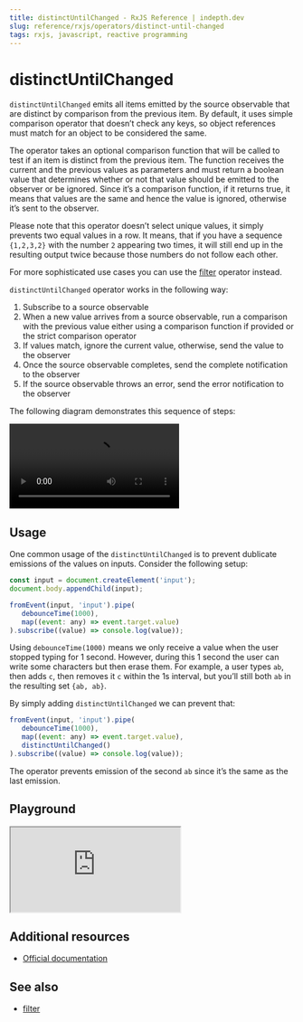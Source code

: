 ```yaml
---
title: distinctUntilChanged - RxJS Reference | indepth.dev
slug: reference/rxjs/operators/distinct-until-changed
tags: rxjs, javascript, reactive programming
---
```


# distinctUntilChanged

`distinctUntilChanged` emits all items emitted by the source observable that are distinct by comparison from the previous item. By default, it uses simple comparison operator that doesn’t check any keys, so object references must match for an object to be considered the same.

The operator takes an optional comparison function that will be called to test if an item is distinct from the previous item. The function receives the current and the previous values as parameters and must return a boolean value that determines whether or not that value should be emitted to the observer or be ignored. Since it’s a comparison function, if it returns true, it means that values are the same and hence the value is ignored, otherwise it’s sent to the observer.

Please note that this operator doesn’t select unique values, it simply prevents two equal values in a row. It means, that if you have a sequence `{1,2,3,2}` with the number `2` appearing two times, it will still end up in the resulting output twice because those numbers do not follow each other. 

For more sophisticated use cases you can use the [filter](https://indepth.dev/reference/rxjs/operators/filter) operator instead.

`distinctUntilChanged` operator works in the following way:

1. Subscribe to a source observable
2. When a new value arrives from a source observable, run a comparison with the previous value either using a comparison function if provided or the strict comparison operator
3. If values match, ignore the current value, otherwise, send the value to the observer
4. Once the source observable completes, send the complete notification to the observer
5. If the source observable throws an error, send the error notification to the observer

The following diagram demonstrates this sequence of steps:

<video>
    <source src="https://images.indepth.dev/references/rxjs/operators/distinct-until-changed.mp4" type="video/mp4">
</video>

## Usage
One common usage of the `distinctUntilChanged` is to prevent dublicate emissions of the values on inputs. Consider the following setup:

```javascript
const input = document.createElement('input');
document.body.appendChild(input);

fromEvent(input, 'input').pipe(
   debounceTime(1000),
   map((event: any) => event.target.value)
).subscribe((value) => console.log(value));
```

Using `debounceTime(1000)` means we only receive a value when the user stopped typing for 1 second. However, during this 1 second the user can write some characters but then erase them. For example, a user types `ab`, then adds `c`, then removes it `c` within the 1s interval, but you’ll still both `ab` in the resulting set `{ab, ab}`.

By simply adding `distinctUntilChanged` we can prevent that:

```javascript
fromEvent(input, 'input').pipe(
   debounceTime(1000),
   map((event: any) => event.target.value),
   distinctUntilChanged()
).subscribe((value) => console.log(value));
```

The operator prevents emission of the second `ab` since it’s the same as the last emission.


## Playground

<iframe src="https://stackblitz.com/edit/indepth-rxjs-distinct-until-changed?embed=1&file=index.ts"></iframe>

## Additional resources

- [Official documentation](https://rxjs.dev/api/operators/distinctUntilChanged)

## See also

- [filter](https://indepth.dev/reference/rxjs/operators/filter)
